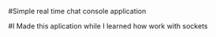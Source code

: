 #Simple real time chat console application

#I Made this aplication while I learned how work with sockets 
